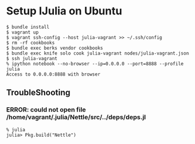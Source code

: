 # Setup IJulia on Ubuntu

```
$ bundle install
$ vagrant up
$ vagrant ssh-config --host julia-vagrant >> ~/.ssh/config
$ rm -rf cookbooks
$ bundle exec berks vendor cookbooks
$ bundle exec knife solo cook julia-vagrant nodes/julia-vagrant.json
$ ssh julia-vagrant
% ipython notebook --no-browser --ip=0.0.0.0 --port=8888 --profile julia
Access to 0.0.0.0:8888 with browser
```

## TroubleShooting

### ERROR: could not open file /home/vagrant/.julia/Nettle/src/../deps/deps.jl

```
% julia
julia> Pkg.build("Nettle")
```
